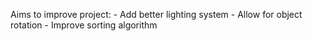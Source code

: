 Aims to improve project:
    - Add better lighting system
    - Allow for object rotation
    - Improve sorting algorithm
